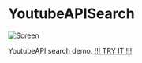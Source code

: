 # YoutubeAPISearch
![Screen](https://image.prntscr.com/image/3053abcbf55942df938ab42484a53f1a.png)

YoutubeAPI search demo.
[!!! TRY IT !!!](http://turskaya_nastya.ml)
